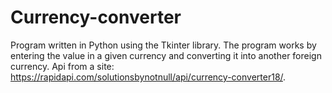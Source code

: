 # Currency-converter
Program written in Python using the Tkinter library. 
The program works by entering the value in a given currency and converting it into another foreign currency.
Api from a site: https://rapidapi.com/solutionsbynotnull/api/currency-converter18/.
